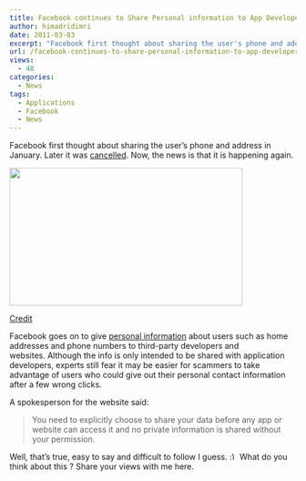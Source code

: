 ```yaml
---
title: Facebook continues to Share Personal information to App Developers
author: himadridimri
date: 2011-03-03
excerpt: "Facebook first thought about sharing the user's phone and address in January. Later it was cancelled. Now, the news is that it is happening again. "
url: /facebook-continues-to-share-personal-information-to-app-developers/
views:
  - 48
categories:
  - News
tags:
  - Applications
  - Facebook
  - News
---
```

Facebook first thought about sharing the user&#8217;s phone and address in January. Later it was <a href="http://fbknol.com/facebook-disables-personal-information-access-to-developers/" onclick="_gaq.push(['_trackEvent', 'outbound-article', 'http://fbknol.com/facebook-disables-personal-information-access-to-developers/', 'cancelled']);" >cancelled</a>. Now, the news is that it is happening again.

[<img class="alignnone size-full wp-image-6007" src="http://cdn.devilsworkshop.org/files/2011/03/phone-book-Facebook.jpg" alt="" width="409" height="242" />][1]

<a href="http://perezhilton.com/2011-03-01-facebook-sharing-contact-info-with-app-developers" onclick="_gaq.push(['_trackEvent', 'outbound-article', 'http://perezhilton.com/2011-03-01-facebook-sharing-contact-info-with-app-developers', 'Credit']);" >Credit</a>

Facebook goes on to give <a href="http://fbknol.com/privacy-threat-facebook-applications-access-home-address-phone-number/" onclick="_gaq.push(['_trackEvent', 'outbound-article', 'http://fbknol.com/privacy-threat-facebook-applications-access-home-address-phone-number/', 'personal information']);" >personal information</a> about users such as home addresses and phone numbers to third-party developers and websites. Although the info is only intended to be shared with application developers, experts still fear it may be easier for scammers to take advantage of users who could give out their personal contact information after a few wrong clicks.

A spokesperson for the website said:

> You need to explicitly choose to share your data before any app or website can access it and no private information is shared without your permission.

Well, that&#8217;s true, easy to say and difficult to follow I guess. <img src="http://devilsworkshop.org/wp-includes/images/smilies/simple-smile.png" alt=":)" class="wp-smiley" style="height: 1em; max-height: 1em;" /> What do you think about this ? Share your views with me here.

 [1]: http://cdn.devilsworkshop.org/files/2011/03/phone-book-Facebook.jpg
